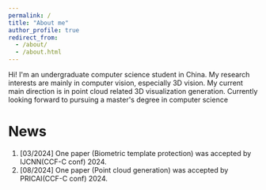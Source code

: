 ```yaml
---
permalink: /
title: "About me"
author_profile: true
redirect_from: 
  - /about/
  - /about.html
---
```


Hi!
I'm an undergraduate computer science student in China. My research interests are mainly in computer vision, especially 3D vision. My current main direction is in point cloud related 3D visualization generation. Currently looking forward to pursuing a master's degree in computer science

News
======
1. [03/2024] One paper (Biometric template protection) was accepted by IJCNN(CCF-C conf) 2024.
2. [08/2024] One paper (Point cloud generation) was accepted by PRICAI(CCF-C conf) 2024.
